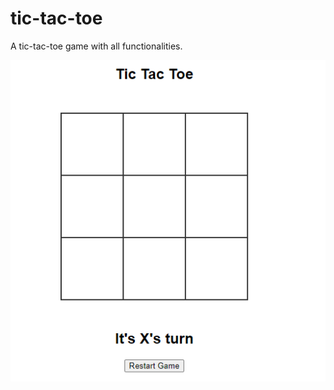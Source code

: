 # tic-tac-toe

A tic-tac-toe game with all functionalities.

![the image](https://github.com/Edward-Kabue/tic-tac-toe/blob/main/img/Screenshot_4.png)
